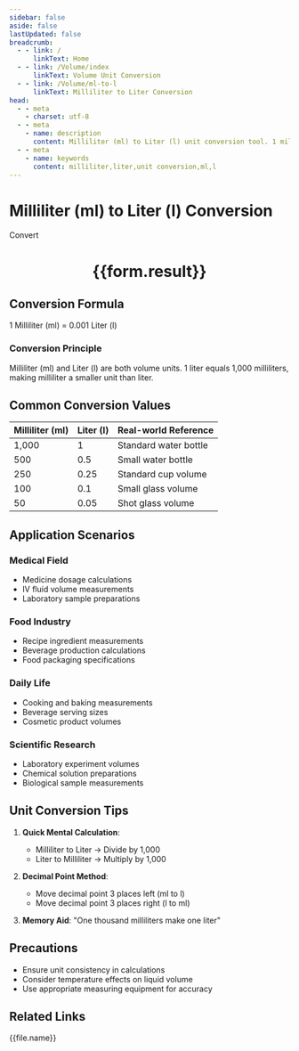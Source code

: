 ```yaml
---
sidebar: false
aside: false
lastUpdated: false
breadcrumb:
  - - link: /
      linkText: Home
  - - link: /Volume/index
      linkText: Volume Unit Conversion
  - - link: /Volume/ml-to-l
      linkText: Milliliter to Liter Conversion
head:
  - - meta
    - charset: utf-8
  - - meta
    - name: description
      content: Milliliter (ml) to Liter (l) unit conversion tool. 1 milliliter equals 0.001 liters.
  - - meta
    - name: keywords
      content: milliliter,liter,unit conversion,ml,l
---
```


# Milliliter (ml) to Liter (l) Conversion

<script setup>
import { onMounted, reactive, inject ,ref  } from 'vue'
import { NButton,NForm ,NFormItem,NInput,NInputNumber,NSelect,NCard,useMessage ,NGrid ,NGi } from 'naive-ui'
import { defineClientComponent } from 'vitepress'
import { Volume } from '../files';

const convert = inject('convert')
const formRef = ref(null);
const rules = {
  number:{
    required: true,
    type: 'number',
    trigger: "blur"
  }
}
const form = reactive({
  number:null,
  result:'',
  title:'Milliliter (ml) to Liter (l) Conversion'
})

const convertHandler = (e) => {
  e.preventDefault();
  formRef.value?.validate((errors)=>{
    if (!errors) {
      form.result = `${form.number} ml = ${convert(form.number).from('ml').to('l')} l`
    }
  })
}
</script>

<n-form size="large" :model="form" ref='formRef' :rules="rules">
  <n-form-item label="Value" path="number">
    <n-input-number size="large" style="width:100%" :min="0" v-model:value="form.number" placeholder="Enter milliliter value" />
  </n-form-item>
  <n-form-item>
    <n-button type="info" style="width:100%" @click="convertHandler">Convert</n-button>
  </n-form-item>
</n-form>
<n-card embedded :bordered="false" hoverable>
  <div style="text-align:center">
    <h1>{{form.result}}</h1>
  </div>
</n-card>

## Conversion Formula
1 Milliliter (ml) = 0.001 Liter (l)

### Conversion Principle
Milliliter (ml) and Liter (l) are both volume units. 1 liter equals 1,000 milliliters, making milliliter a smaller unit than liter.

## Common Conversion Values
| Milliliter (ml) | Liter (l) | Real-world Reference                |
|-----------------|-----------|-------------------------------------|
| 1,000           | 1         | Standard water bottle               |
| 500             | 0.5       | Small water bottle                  |
| 250             | 0.25      | Standard cup volume                 |
| 100             | 0.1       | Small glass volume                  |
| 50              | 0.05      | Shot glass volume                   |

## Application Scenarios
### Medical Field
- Medicine dosage calculations
- IV fluid volume measurements
- Laboratory sample preparations

### Food Industry
- Recipe ingredient measurements
- Beverage production calculations
- Food packaging specifications

### Daily Life
- Cooking and baking measurements
- Beverage serving sizes
- Cosmetic product volumes

### Scientific Research
- Laboratory experiment volumes
- Chemical solution preparations
- Biological sample measurements

## Unit Conversion Tips
1. **Quick Mental Calculation**:
   - Milliliter to Liter → Divide by 1,000
   - Liter to Milliliter → Multiply by 1,000

2. **Decimal Point Method**:
   - Move decimal point 3 places left (ml to l)
   - Move decimal point 3 places right (l to ml)

3. **Memory Aid**:
   "One thousand milliliters make one liter"

## Precautions
- Ensure unit consistency in calculations
- Consider temperature effects on liquid volume
- Use appropriate measuring equipment for accuracy

## Related Links
<n-grid x-gap="12" :cols="2">
  <n-gi v-for="(file, index) in Volume" :key="index">
    <n-button
      text
      tag="a"
      :href="file.path"
      type="info"
    >
      {{file.name}}
    </n-button>
  </n-gi>
</n-grid>
